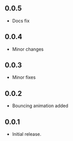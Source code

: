 ## 0.0.5

* Docs fix

## 0.0.4

* Minor changes

## 0.0.3

* Minor fixes

## 0.0.2

* Bouncing animation added

## 0.0.1

* Initial release.
